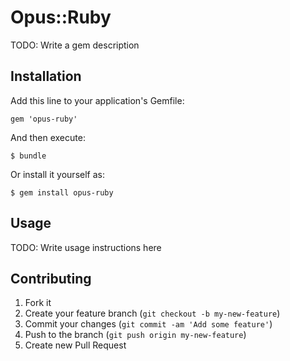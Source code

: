 # Opus::Ruby

TODO: Write a gem description

## Installation

Add this line to your application's Gemfile:

    gem 'opus-ruby'

And then execute:

    $ bundle

Or install it yourself as:

    $ gem install opus-ruby

## Usage

TODO: Write usage instructions here

## Contributing

1. Fork it
2. Create your feature branch (`git checkout -b my-new-feature`)
3. Commit your changes (`git commit -am 'Add some feature'`)
4. Push to the branch (`git push origin my-new-feature`)
5. Create new Pull Request
